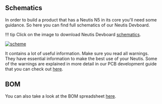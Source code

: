 ## Schematics

In order to build a product that has a Neutis N5 in its core you'll need some guidance. So here you can find full schematics of our Neutis Devboard.


!!! tip
    Click on the image to download Neutis Devboard [schematics](https://files.emlid.com/neutis/Neutis_N5_Devboard_schematics.pdf).

<a href="https://files.emlid.com/neutis/Neutis_N5_Devboard_schematics.pdf" target="_blank"> ![scheme](../../img/hardware-integration/schematics.png)</a>

It contains a lot of useful information. Make sure you read all warnings. They have essential information to make the best use of your Neutis.
Some of the warnings are explained in more detail in our PCB development guide that you can check out [here](pcb-guide.md).

## BOM

You can also take a look at the BOM spreadsheet [here](https://files.emlid.com/neutis/Neutis_N5_Devboard_BOM.xlsx).

